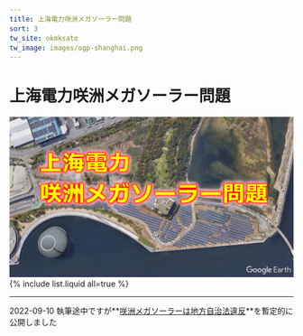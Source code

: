 ```yaml
---
title: 上海電力咲洲メガソーラー問題
sort: 3
tw_site: okmksato
tw_image: images/ogp-shanghai.png
---
```

# 上海電力咲洲メガソーラー問題
![上海電力](images/ogp-shanghai.png)  
{% include list.liquid all=true %}

<hr />

2022-09-10 執筆途中ですが**[咲洲メガソーラーは地方自治法違反](gyouseizaisan/)**を暫定的に公開しました
